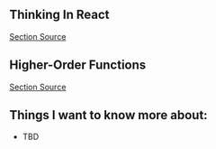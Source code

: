 ## Thinking In React
[Section Source](https://reactjs.org/docs/thinking-in-react.html)

## Higher-Order Functions
[Section Source](https://eloquentjavascript.net/05_higher_order.html#h_xxCc98lOBK)

## Things I want to know more about:
- TBD